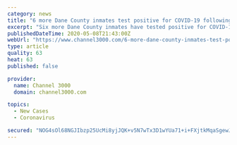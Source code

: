```yaml
---
category: news
title: "6 more Dane County inmates test positive for COVID-19 following agency-wide testing, 1 new employee tests positive"
excerpt: "Six more Dane County inmates have tested positive for COVID-19 after agency-wide testing was conducted last month."
publishedDateTime: 2020-05-08T21:43:00Z
webUrl: "https://www.channel3000.com/6-more-dane-county-inmates-test-positive-for-covid-19-following-agency-wide-testing-1-new-employee-tests-positive/"
type: article
quality: 63
heat: 63
published: false

provider:
  name: Channel 3000
  domain: channel3000.com

topics:
  - New Cases
  - Coronavirus

secured: "NOG4sOl68NGJIbzp25UcMi8yjJQK+v5N7wTx3D1wYUa71+i+FXjtkMqaSgewJ6C87uhCe6LSaKvGN1ucop23MVmY9op3cPHdIsHm3MWYgP++XhoBM7Qfg11H0QSqjSbvgWUvEgQw/wEAkekDbxlfqlVEEVaN9vWBNXNZFfsSE65Gr/jBrajr4omrfg86WMEcpZWRvKWoDkLJCMmKLJHsq7Pw8/NRUMmvUmaAAejtj79qREp5Kc94+Dl59KqPW0YPvhKUye/BzpOmGLE5FRjjv2OwBPy/fFWqVNtSJVmIkNmdZvUmn8FPiwQYNxSRiSW+DwSxwPDoiY43J0Z9FkFqFmVhfDcCv7eGFe/DqdpZw9YhAvODtt216PctGAOHW+1uiNgsZBnL6i9BOf4tqgopJn4XNyjcSuTp525F0I/ZhuCaPucP2nbqZYhV9Gho6mTcybPX+ddCttCSUHP+czyvSYTnGfqRxukDP05EhbjI+LI=;No53M/Rl2RNqujDhCT2vMA=="
---
```



